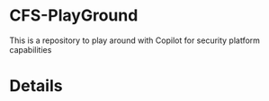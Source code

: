 # CFS-PlayGround
This is a repository to play around with Copilot for security platform capabilities
# Details